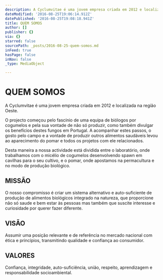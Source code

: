```yaml
---
description: A Cyclumvitae é uma jovem empresa criada em 2012 e localizada na região Oeste.
dateModified: '2016-08-25T19:06:14.912Z'
datePublished: '2016-08-25T19:08:18.941Z'
title: QUEM SOMOS
author: []
publisher: {}
via: {}
starred: false
sourcePath: _posts/2016-08-25-quem-somos.md
inFeed: true
hasPage: false
inNav: false
_type: MediaObject

---
```

# **QUEM SOMOS**

A Cyclumvitae é uma jovem empresa criada em 2012 e localizada na região Oeste.

O projecto começou pelo fascínio de uma equipa de biólogos por cogumelos e pela sua vontade de não só produzir, como também divulgar os benefícios destes fungos em Portugal. A acompanhar estes passos, o gosto pelo campo e a vontade de produzir outros alimentos saudáveis levou ao aparecimento do pomar e todos os projetos com ele relacionados.

Desta maneira a nossa actividade está dividida entre o laboratório, onde trabalhamos com o micélio de cogumelos desenvolvendo spawn em cavilhas para o seu cultivo, e o pomar, onde apostamos na permacultura e no modo de produção biológico.

## **MISSÃO**

O nosso compromisso é criar um sistema alternativo e auto-suficiente de produção de alimentos biológicos integrado na natureza, que proporcione não só saude e bem estar às pessoas mas também que suscite interesse e curiosidade por querer fazer diferente.

## **VISÃO**

Assumir uma posição relevante e de referência no mercado nacional com ética e princípios, transmitindo qualidade e confiança ao consumidor.

## **VALORES**

Confiança, integridade, auto-suficiência, união, respeito, aprendizagem e responsabilidade socioambiental.